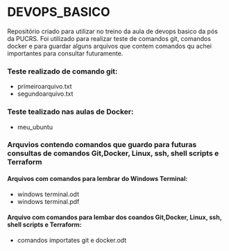 # DEVOPS_BASICO
Repositório criado para utilizar no treino da aula de devops basico da pós da PUCRS.
Foi utilizado para realizar teste de comandos git, comandos docker e para guardar alguns arquivos que contem comandos qu achei importantes para consultar futuramente.
### Teste realizado de comando git:
* primeiroarquivo.txt
* segundoarquivo.txt
### Teste tealizado nas aulas de Docker:
* meu_ubuntu
### Arquvios contendo comandos que guardo para futuras consultas de comandos Git,Docker, Linux, ssh, shell scripts e Terraform
#### Arquivos com comandos para lembrar do Windows Terminal:
* windows terminal.odt
* windows terminal.pdf
#### Arquivo com comandos para lembar dos coandos Git,Docker, Linux, ssh, shell scripts e Terraform:
* comandos importates git e docker.odt
